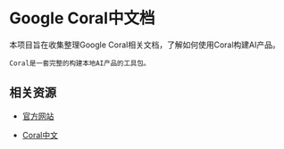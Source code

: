 # Google Coral中文档

本项目旨在收集整理Google Coral相关文档，了解如何使用Coral构建AI产品。

```
Coral是一套完整的构建本地AI产品的工具包。
```

## 相关资源

- [官方网站](https://coral.ai/)

- [Coral中文](https://github.com/coral-zh)
